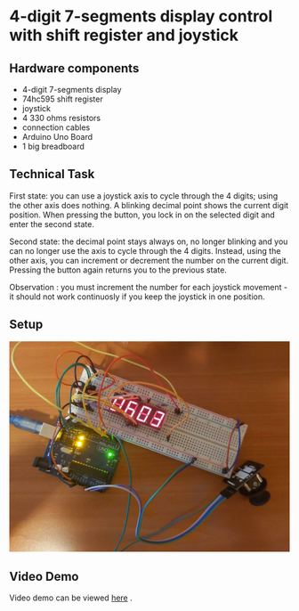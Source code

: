 # 4-digit 7-segments display control with shift register and joystick

## Hardware components

* 4-digit 7-segments display
* 74hc595 shift register
* joystick
* 4 330 ohms resistors
* connection cables
* Arduino Uno Board
* 1 big breadboard

## Technical Task 

First state: you can use a joystick axis to cycle through the 4 digits; using the other axis does nothing. A blinking decimal point shows the current digit position. When pressing the button, you lock in on the selected digit and enter the second state.  

Second state: the decimal point stays always on, no longer blinking and you can no longer use the axis to cycle through the 4 digits. Instead, using the other axis, you can increment or decrement the number on the current digit.  Pressing the button again returns you to the previous state.  

Observation : you must increment the number for each joystick movement - it should not work continuosly if you keep the joystick in one position.

## Setup

![setup](https://github.com/alexandraburu23/IntroductionToRobotics/blob/main/Homework4/setup.jpeg)

## Video Demo

Video demo can be viewed [here](https://drive.google.com/file/d/1lNn6UG6Nsp7gszJBQVkoHtf0miJ4X_1B/view?usp=sharing) .
